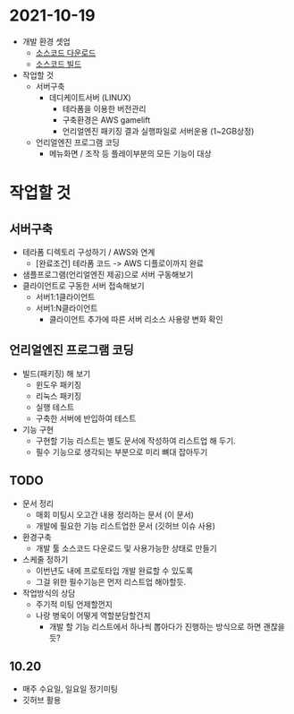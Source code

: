 # 2021-10-19
* 개발 환경 셋업
  * [소스코드 다운로드](https://docs.unrealengine.com/4.27/ko/ProgrammingAndScripting/ProgrammingWithCPP/DownloadingSourceCode/)
  * [소스코드 빌드](https://docs.unrealengine.com/4.27/ko/ProductionPipelines/DevelopmentSetup/BuildingUnrealEngine/)
* 작업할 것
  * 서버구축
    * 데디케이트서버 (LINUX)
      * 테라폼을 이용한 버전관리
      * 구축환경은 AWS gamelift
      * 언리얼엔진 패키징 결과 실행파일로 서버운용 (1~2GB상정)
  * 언리얼엔진 프로그램 코딩
    * 메뉴화면 / 조작 등 플레이부분의 모든 기능이 대상

# 작업할 것
## 서버구축
* 테라폼 디렉토리 구성하기 / AWS와 연계
  * [완료조건] 테라폼 코드 -> AWS 디플로이까지 완료
* 샘플프로그램(언리얼엔진 제공)으로 서버 구동해보기
* 클라이언트로 구동한 서버 접속해보기
  * 서버1:1클라이언트
  * 서버1:N클라이언트
    * 클라이언트 추가에 따른 서버 리소스 사용량 변화 확인

## 언리얼엔진 프로그램 코딩
* 빌드(패키징) 해 보기
  * 윈도우 패키징 
  * 리눅스 패키징
  * 실행 테스트
  * 구축한 서버에 반입하여 테스트
* 기능 구현
  * 구현할 기능 리스트는 별도 문서에 작성하여 리스트업 해 두기.
  * 필수 기능으로 생각되는 부분으로 미리 뼈대 잡아두기

## TODO
* 문서 정리
  * 매회 미팅시 오고간 내용 정리하는 문서 (이 문서)
  * 개발에 필요한 기능 리스트업한 문서 (깃허브 이슈 사용)
* 환경구축
  * 개발 툴 소스코드 다운로드 및 사용가능한 상태로 만들기
* 스케줄 정하기
  * 이번년도 내에 프로토타입 개발 완료할 수 있도록
  * 그걸 위한 필수기능은 먼저 리스트업 해야할듯.
* 작업방식의 상담
  * 주기적 미팅 언제할껀지
  * 나랑 병욱이 어떻게 역할분담할건지
    * 개발 할 기능 리스트에서 하나씩 뽑아다가 진행하는 방식으로 하면 괜찮을듯?

## 10.20
- 매주 수요일, 일요일 정기미팅 
- 깃허브 활용
